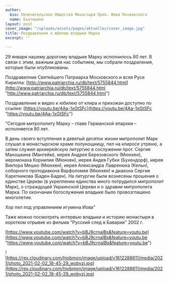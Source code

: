 ```yaml
---
author:
  bio: Попечительское Общество Монастыря Преп. Иова Почаевского
  name: Екатерина
layout: post
cover_image: "/uploads/assets/pages/aktuelles/cover_image.jpg"
title: Поздравления к юбилею владыки Марка
excerpt: ''

---
```

29 января нашему дорогому владыке Марку исполнилось 80 лет.  В связи с этим, важным для нас событием, мы собрали поздраления, которые были опубликованы.  

Поздравелние Святейшего Патриарха Московского и всея Руси Кирилла: [http://www.patriarchia.ru/db/text/5755844.html](http://www.patriarchia.ru/db/text/5755844.html "http://www.patriarchia.ru/db/text/5755844.html")

Поздравление и видео к юбилею от клира и прихожан доступно по ссылке: [https://youtu.be/4Aa-1xGtSFc](https://youtu.be/4Aa-1xGtSFc "https://youtu.be/4Aa-1xGtSFc")

"Сегодня митрополиту Марку – главе Германской епархии – исполняется 80 лет. 

В день своего вступления в девятый десяток жизни митрополит Марк слушал в монастырском храме полунощницу, пел на клиросе утреню, а затем служил архиерейскую литургию в сослужении прот. Сергия Маношкина (Мангейм), иерея Андрея Березовского (Мюнхен), иеромонаха Корнилия (Мюнхен), иерея Андея Губки (Бухендорф), иерея Виктора Мешко (Мюнхен), иерея Александра Лавренюка (Кельн), соборного протодиакона Варфоломея (Мюнхен) и диакона Сергия Каретникова (Баден-Баден). На литургии были вознесены прошения о единстве Церкви (в укреплении единства много потрудился митрополит Марк), о страждущей Украинской Церкви и о здравии митрополита Марка. По окончании богослужения владыке было провозглашено многолетие. 

Хор пел под управлением игумена Иова"

Таже можно посмотреть интервью владыки и историю монастыря в коротком отрывке из фильма "Русский след в Баварии" 2002 г.

[https://www.youtube.com/watch?v=bBJ9crnalBs&feature=youtu.be](https://www.youtube.com/watch?v=bBJ9crnalBs&feature=youtu.be "https://www.youtube.com/watch?v=bBJ9crnalBs&feature=youtu.be")

![https://res.cloudinary.com/hiobmon/image/upload/v1612288611/media/2021/photo_2021-02-02_18-45-29_wobyzj.jpg](https://res.cloudinary.com/hiobmon/image/upload/v1612288611/media/2021/photo_2021-02-02_18-45-29_wobyzj.jpg)